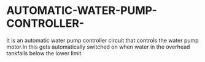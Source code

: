 # AUTOMATIC-WATER-PUMP-CONTROLLER-
It is an automatic water pump controller circuit that controls the water pump motor.In this gets automatically switched on when water in the overhead tankfalls below the lower limit
